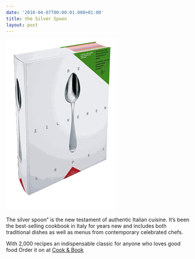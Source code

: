 ```yaml
---
date: '2010-04-07T00:00:01.000+01:00'
title: the Silver Spoon
layout: post
---
```


![Silver_Spoon](assets/images/zilverenlepel.jpg)

The silver spoon” is the new testament of authentic Italian cuisine. It’s been the best-selling cookbook in Italy for years new and includes both  traditional dishes as well as menus from contemporary celebrated chefs.

With 2,000 recipes an indispensable classic for anyone who loves good food Order it on at [Cook & Book](https://www.cook-and-book.nl) 